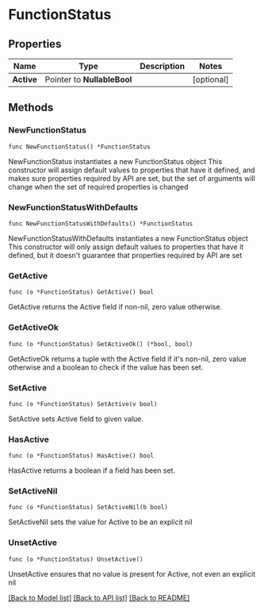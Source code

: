 # FunctionStatus

## Properties

Name | Type | Description | Notes
------------ | ------------- | ------------- | -------------
**Active** | Pointer to **NullableBool** |  | [optional] 

## Methods

### NewFunctionStatus

`func NewFunctionStatus() *FunctionStatus`

NewFunctionStatus instantiates a new FunctionStatus object
This constructor will assign default values to properties that have it defined,
and makes sure properties required by API are set, but the set of arguments
will change when the set of required properties is changed

### NewFunctionStatusWithDefaults

`func NewFunctionStatusWithDefaults() *FunctionStatus`

NewFunctionStatusWithDefaults instantiates a new FunctionStatus object
This constructor will only assign default values to properties that have it defined,
but it doesn't guarantee that properties required by API are set

### GetActive

`func (o *FunctionStatus) GetActive() bool`

GetActive returns the Active field if non-nil, zero value otherwise.

### GetActiveOk

`func (o *FunctionStatus) GetActiveOk() (*bool, bool)`

GetActiveOk returns a tuple with the Active field if it's non-nil, zero value otherwise
and a boolean to check if the value has been set.

### SetActive

`func (o *FunctionStatus) SetActive(v bool)`

SetActive sets Active field to given value.

### HasActive

`func (o *FunctionStatus) HasActive() bool`

HasActive returns a boolean if a field has been set.

### SetActiveNil

`func (o *FunctionStatus) SetActiveNil(b bool)`

 SetActiveNil sets the value for Active to be an explicit nil

### UnsetActive
`func (o *FunctionStatus) UnsetActive()`

UnsetActive ensures that no value is present for Active, not even an explicit nil

[[Back to Model list]](../README.md#documentation-for-models) [[Back to API list]](../README.md#documentation-for-api-endpoints) [[Back to README]](../README.md)


